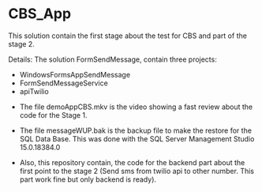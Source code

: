 # CBS_App
 
This solution contain the first stage about the test for CBS and part of the stage 2.

Details:
The solution FormSendMessage, contain three projects:
* WindowsFormsAppSendMessage
* FormSendMessageService
* apiTwilio

- The file demoAppCBS.mkv is the video showing a fast review about the code for the Stage 1.

- The file messageWUP.bak is the backup file to make the restore for the SQL Data Base. This was done with the SQL Server Management Studio	15.0.18384.0

- Also, this repository contain, the code for the backend part about the first point to the stage 2 (Send sms from twilio api to other number. This part work fine but only backend is ready).